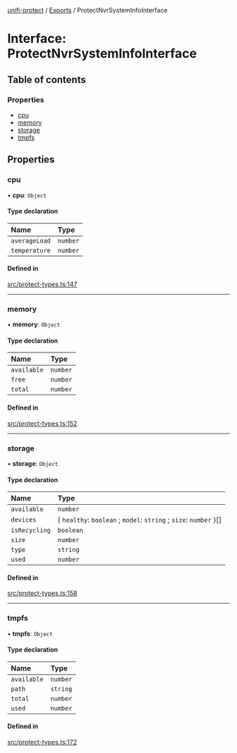 [unifi-protect](../README.md) / [Exports](../modules.md) / ProtectNvrSystemInfoInterface

# Interface: ProtectNvrSystemInfoInterface

## Table of contents

### Properties

- [cpu](ProtectNvrSystemInfoInterface.md#cpu)
- [memory](ProtectNvrSystemInfoInterface.md#memory)
- [storage](ProtectNvrSystemInfoInterface.md#storage)
- [tmpfs](ProtectNvrSystemInfoInterface.md#tmpfs)

## Properties

### cpu

• **cpu**: `Object`

#### Type declaration

| Name | Type |
| :------ | :------ |
| `averageLoad` | `number` |
| `temperature` | `number` |

#### Defined in

[src/protect-types.ts:147](https://github.com/hjdhjd/unifi-protect/blob/a536a5f/src/protect-types.ts#L147)

___

### memory

• **memory**: `Object`

#### Type declaration

| Name | Type |
| :------ | :------ |
| `available` | `number` |
| `free` | `number` |
| `total` | `number` |

#### Defined in

[src/protect-types.ts:152](https://github.com/hjdhjd/unifi-protect/blob/a536a5f/src/protect-types.ts#L152)

___

### storage

• **storage**: `Object`

#### Type declaration

| Name | Type |
| :------ | :------ |
| `available` | `number` |
| `devices` | \{ `healthy`: `boolean` ; `model`: `string` ; `size`: `number`  }[] |
| `isRecycling` | `boolean` |
| `size` | `number` |
| `type` | `string` |
| `used` | `number` |

#### Defined in

[src/protect-types.ts:158](https://github.com/hjdhjd/unifi-protect/blob/a536a5f/src/protect-types.ts#L158)

___

### tmpfs

• **tmpfs**: `Object`

#### Type declaration

| Name | Type |
| :------ | :------ |
| `available` | `number` |
| `path` | `string` |
| `total` | `number` |
| `used` | `number` |

#### Defined in

[src/protect-types.ts:172](https://github.com/hjdhjd/unifi-protect/blob/a536a5f/src/protect-types.ts#L172)
